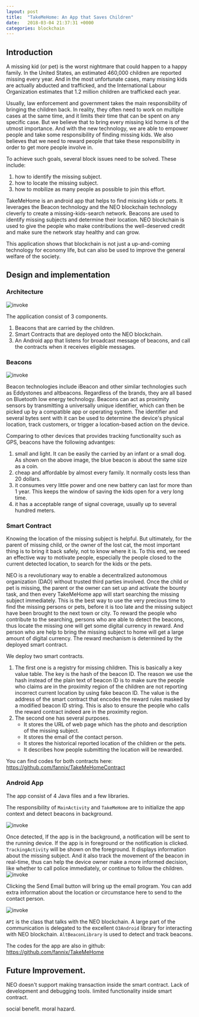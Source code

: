 ```yaml
---
layout: post
title:  "TakeMeHome: An App that Saves Children"
date:   2018-03-04 21:37:31 +0000
categories: blockchain
---
```

## Introduction

A missing kid (or pet) is the worst nightmare that could happen to a happy family. In the United States, an estimated 460,000 children are reported missing every year. And in the most unfortunate cases, many missing kids are actually abducted and trafficked, and the International Labour Organization estimates that 1.2 million children are trafficked each year. 

Usually, law enforcement and government takes the main responsibility of bringing the children back. In reality, they often need to work on multiple cases at the same time, and it limits their time that can be spent on any specific case. But we believe that to bring every missing kid home is of the utmost importance. And with the new technology, we are able to empower people and take some responsibility of finding missing kids. We also believes that we need to reward people that take
these responsibility in order to get more people involve in. 

To achieve such goals, several block issues need to be solved. These include:
1. how to identify the missing subject.
2. how to locate the missing subject. 
3. how to mobilize as many people as possible to join this effort.

TakeMeHome is an android app that helps to find missing kids or pets. It leverages the Beacon technology and the NEO blockchain technology cleverly to create a missing-kids-search network.
Beacons are used to identify missing subjects and determine their location. NEO blockchain is used to give the people who make contributions the well-deserved credit and make sure the network stay healthy and can grow.

This application shows that blockchain is not just a up-and-coming technology for economy life, but can also be used to improve the general welfare of the society. 




## Design and implementation 

### Architecture ###

![invoke](/images/diagram.png)

The application consist of 3 components.
1. Beacons that are carried by the children.
2. Smart Contracts that are deployed onto the NEO blockchain. 
3. An Android app that listens for broadcast message of beacons, and call the contracts when it receives eligible messages.

### Beacons ####

![invoke](/images/beacon.png)

Beacon technologies include iBeacon and other similar technologies such as Eddystones and altbeacons. Regardless of the brands, they are all based on Bluetooth low energy technology. Beacons can act as proximity sensors by transmitting a universally unique identifier, which can then be picked up by a compatible app or operating system. 
The identifier and several bytes sent with it can be used to determine the device's physical location, track customers, or trigger a location-based action on the device.

Comparing to other devices that provides tracking functionality such as GPS, beacons have the following advantges:
1. small and light. It can be easily the carried by an infant or a small dog. As shown on the above image, the blue beacon is about the same size as a coin.
2. cheap and affordable by almost every family. It normally costs less than 20 dollars. 
3. it consumes very little power and one new battery can last for more than 1 year. This keeps the window of saving the kids open for a very long time.  
4. it has a acceptable range of signal coverage, usually up to several hundred meters.


### Smart Contract ###

Knowing the location of the missing subject is helpful. But ultimately, for the parent of missing child, or the owner of the lost cat, the most important thing is to bring it back safely, not to know where it is. To this end, we need an effective way to motivate people, especially the people closed to the current detected location, to search for the kids or the pets.

NEO is a revolutionary way to enable a decentralized autonomous organization (DAO) without trusted third parties involved. Once the child or pet is missing, the parent or the owner can set up and activate the bounty task,
and then every TakeMeHome app will start searching the missing subject immediately. This is the best way to use the very precious time to find the missing persons or pets, before it is too late and the missing subject have been brought to the next town or city. 
To reward the people who contribute to the searching, persons who are able to detect the beacons, 
thus locate the missing one will get some digital currency in reward. And person who are help to bring the missing subject to home will get a large amount of digital currency. The reward mechanism is determined by the deployed smart contract.

We deploy two smart contracts.
1. The first one is a registry for missing children. This is basically a key value table. The key is the hash of the beacon ID. The reason we use the hash instead of the plain text of beacon ID is to make sure the people who claims are in the proximity region of the children are not reporting incorrect current location by using fake beacon ID.
The value is the address of the smart contract that encodes the reward rules masked by a modified beacon ID string. This is also to ensure the people who calls the reward contract indeed are in the proximity region.
2. The second one  has several purposes. 
    - It stores the URL of web page which has the photo and description of the missing subject.
    - It stores the email of the contact person.
    - It stores the historical reported location of the children or the pets.
    - It describes how people submitting the location will be rewarded.

You can find codes for both contracts here: <https://github.com/fannix/TakeMeHomeContract>

### Android App ###


The app consist of 4 Java files and a few libraries.


The responsibility of `MainActivity` and `TakeMeHome` are to initialize the app context and detect beacons in background.

![invoke](/images/mainActivity.png)

Once detected, If the app is in the background, a notification will be sent to the running device. If the app is in foreground or the notification is clicked. `TrackingActivity` will be shown on the foreground. It displays information about the missing subject. And it also track the movement of the beacon in real-time, thus can help the device owner make a more informed decision, like whether to call police immediately, or continue to follow the children.
![invoke](/images/trackingActivity.png)

Clicking the Send Email button will bring up the email program. You can add extra information about the location or circumstance here to send to the contact person. 

![invoke](/images/email.png)

`API` is the class that talks with the NEO blockchain. A large part of the communication is delegated to the excellent `O3Android` library for interacting with NEO blockchain. `AltBeaconLibrary` is used to detect and track beacons.

The codes for the app are also in github: <https://github.com/fannix/TakeMeHome>


## Future Improvement. 

NEO doesn't support making transaction inside the smart contract. 
Lack of development and debugging tools.
limited functionality inside smart contract.

social benefit.
moral hazard.


